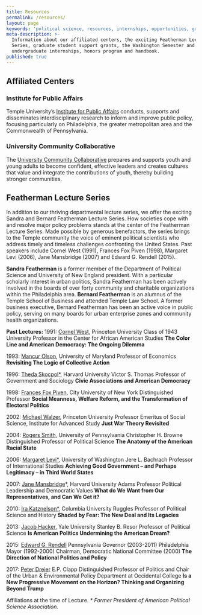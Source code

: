```yaml
---
title: Resources
permalink: /resources/
layout: page
keywords: 'political science, resources, internships, opportunities, grants'
meta-description: >-
  Information about our affiliated centers, the exciting Featherman Lecture
  Series, graduate student support grants, the Washington Semester and
  undergraduate internships, honors program and handbook.
published: true
---
```

## Affiliated Centers

### Institute for Public Affairs
Temple University’s [Institute for Public Affairs](http://www.cla.temple.edu/ipa/) conducts, supports and disseminates interdisciplinary research to inform and improve public policy, focusing particularly on Philadelphia, the greater metropolitan area and the Commonwealth of Pennsylvania.

### University Community Collaborative
The [University Community Collaborative](http://uccollab.org/) prepares and supports youth and young adults to become confident, effective leaders and creates cultures that value and integrate the contributions of youth, thereby building stronger communities.

## Featherman Lecture Series
In addition to our thriving departmental lecture series, we offer the exciting Sandra and Bernard Featherman Lecture Series. How societies cope with and resolve major policy problems stands at the center of the Featherman Lecture Series. Made possible by generous benefactors, the series brings to the Temple community the voice of eminent political scientists who address timely and timeless challenges confronting the United States. Past speakers include Cornel West (1991), Frances Fox Piven (1998), Margaret Levi (2006), Jane Mansbridge (2007) and Edward G. Rendell (2015).

**Sandra Featherman** is a former member of the Department of Political Science and University of New England president. With a particular scholarly interest in urban politics, Sandra Featherman has been actively involved in the boards of over forty community and charitable organizations within the Philadelphia area. **Bernard Featherman** is an alumnus of the Temple School of Business and attended Temple Law School. A former business executive, Bernard Featherman has been an active voice in public policy, serving on many boards for urban enterprise zones and community health organizations.

**Past Lectures:**
1991: [Cornel West](http://www.utsnyc.edu/faculty/faculty-directory/cornel-west), Princeton University
Class of 1943 University Professor in the Center for African American Studies
**The Color Line and American Democracy: The Ongoing Dilemma**

1993: [Mancur Olson](http://en.wikipedia.org/wiki/Mancur_Olson), University of Maryland
Professor of Economics
**Revisiting The Logic of Collective Action**

1996: [Theda Skocpol*](http://scholar.harvard.edu/thedaskocpol), Harvard University
Victor S. Thomas Professor of Government and Sociology
**Civic Associations and American Democracy**

1998: [Frances Fox Piven](http://www.gc.cuny.edu/Page-Elements/Academics-Research-Centers-Initiatives/Doctoral-Programs/Political-Science/Faculty), City University of New York
Distinguished Professor
**Social Meanness, Welfare Reform, and the Transformation of Electoral Politics**

2002: [Michael Walzer](http://www.sss.ias.edu/faculty/walzer), Princeton University
Professor Emeritus of Social Science, Institute for Advanced Study
**Just War Theory Revisited**

2004: [Rogers Smith](http://www.sas.upenn.edu/polisci/people/standing-faculty/rogers-smith), University of Pennsylvania
Christopher H. Browne Distinguished Professor of Political Science
**The Anatomy of the American Racial State**

2006: [Margaret Levi*](http://faculty.washington.edu/mlevi/), University of Washington
Jere L. Bachrach Professor of International Studies
**Achieving Good Government – and Perhaps Legitimacy – in Third World States**

2007: [Jane Mansbridge](http://www.hks.harvard.edu/about/faculty-staff-directory/jane-mansbridge)*, Harvard University
Adams Professor Political Leadership and Democratic Values
**What do We Want from Our Representatives, and Can We Get it?**

2010: [Ira Katznelson*](http://polisci.columbia.edu/people/profile/92), Columbia University
Ruggles Professor of Political Science and History
**Shaded by Fear: The New Deal and Its Legacies**

2013: [Jacob Hacker](http://politicalscience.yale.edu/people/jacob-hacker), Yale University
Stanley B. Resor Professor of Political Science
**Is American Politics Undermining the American Dream?**

2015: [Edward G. Rendell](http://www.edwardrendell.com/)
Pennsylvania Governor (2003-2011)
Philadelphia Mayor (1992-2000)
Chairman, Democratic National Committee (2000)
**The Direction of National Politics and Policy**

2017: [Peter Dreier](http://www.peterdreier.com/about/)
E.P. Clapp Distinguished Professor of Politics and
Chair of the Urban & Environmental Policy Department at Occidental College
**Is a New Progressive Movement on the Horizon? Thinking and Organizing Beyond Trump**

Affiliations at the time of Lecture.
_* Former President of American Political Science Association._
